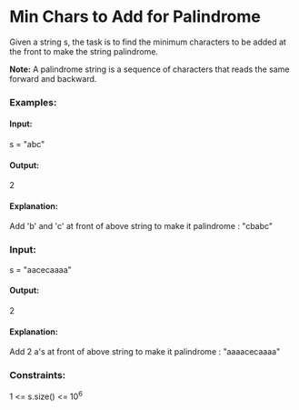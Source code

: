 # Min Chars to Add for Palindrome
Given a string s, the task is to find the minimum characters to be added at the front to make the string palindrome.

**Note:** A palindrome string is a sequence of characters that reads the same forward and backward.

### Examples:
#### Input:
s = "abc"
#### Output:
2
#### Explanation:
Add 'b' and 'c' at front of above string to make it palindrome : "cbabc"

### Input:
s = "aacecaaaa"
#### Output:
2
#### Explanation:
Add 2 a's at front of above string to make it palindrome : "aaaacecaaaa"

### Constraints:
1 <= s.size() <= $`10^6`$


